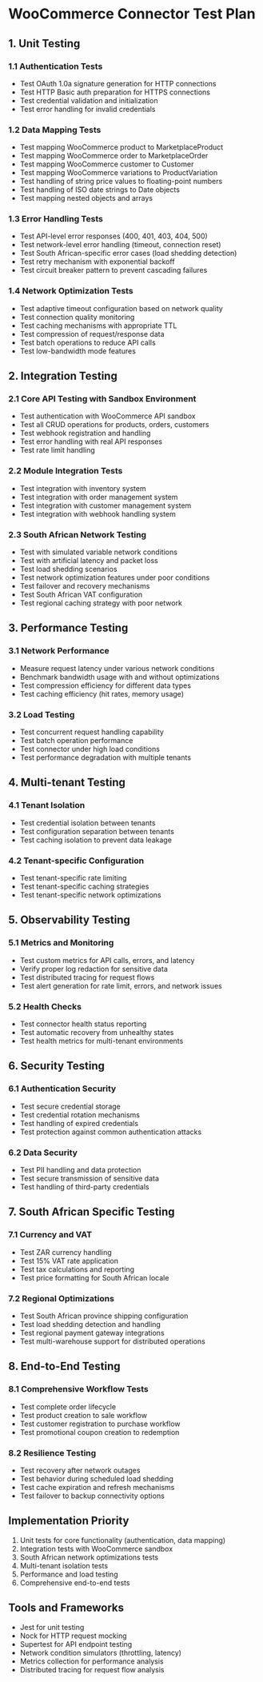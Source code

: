 # WooCommerce Connector Test Plan

## 1. Unit Testing

### 1.1 Authentication Tests
- Test OAuth 1.0a signature generation for HTTP connections
- Test HTTP Basic auth preparation for HTTPS connections
- Test credential validation and initialization
- Test error handling for invalid credentials

### 1.2 Data Mapping Tests
- Test mapping WooCommerce product to MarketplaceProduct
- Test mapping WooCommerce order to MarketplaceOrder
- Test mapping WooCommerce customer to Customer
- Test mapping WooCommerce variations to ProductVariation
- Test handling of string price values to floating-point numbers
- Test handling of ISO date strings to Date objects
- Test mapping nested objects and arrays

### 1.3 Error Handling Tests
- Test API-level error responses (400, 401, 403, 404, 500)
- Test network-level error handling (timeout, connection reset)
- Test South African-specific error cases (load shedding detection)
- Test retry mechanism with exponential backoff
- Test circuit breaker pattern to prevent cascading failures

### 1.4 Network Optimization Tests
- Test adaptive timeout configuration based on network quality
- Test connection quality monitoring
- Test caching mechanisms with appropriate TTL
- Test compression of request/response data
- Test batch operations to reduce API calls
- Test low-bandwidth mode features

## 2. Integration Testing

### 2.1 Core API Testing with Sandbox Environment
- Test authentication with WooCommerce API sandbox
- Test all CRUD operations for products, orders, customers
- Test webhook registration and handling
- Test error handling with real API responses
- Test rate limit handling

### 2.2 Module Integration Tests
- Test integration with inventory system
- Test integration with order management system
- Test integration with customer management system
- Test integration with webhook handling system

### 2.3 South African Network Testing
- Test with simulated variable network conditions
- Test with artificial latency and packet loss
- Test load shedding scenarios
- Test network optimization features under poor conditions
- Test failover and recovery mechanisms
- Test South African VAT configuration
- Test regional caching strategy with poor network

## 3. Performance Testing

### 3.1 Network Performance
- Measure request latency under various network conditions
- Benchmark bandwidth usage with and without optimizations
- Test compression efficiency for different data types
- Test caching efficiency (hit rates, memory usage)

### 3.2 Load Testing
- Test concurrent request handling capability
- Test batch operation performance
- Test connector under high load conditions
- Test performance degradation with multiple tenants

## 4. Multi-tenant Testing

### 4.1 Tenant Isolation
- Test credential isolation between tenants
- Test configuration separation between tenants
- Test caching isolation to prevent data leakage

### 4.2 Tenant-specific Configuration
- Test tenant-specific rate limiting
- Test tenant-specific caching strategies
- Test tenant-specific network optimizations

## 5. Observability Testing

### 5.1 Metrics and Monitoring
- Test custom metrics for API calls, errors, and latency
- Verify proper log redaction for sensitive data
- Test distributed tracing for request flows
- Test alert generation for rate limit, errors, and network issues

### 5.2 Health Checks
- Test connector health status reporting
- Test automatic recovery from unhealthy states
- Test health metrics for multi-tenant environments

## 6. Security Testing

### 6.1 Authentication Security
- Test secure credential storage
- Test credential rotation mechanisms
- Test handling of expired credentials
- Test protection against common authentication attacks

### 6.2 Data Security
- Test PII handling and data protection
- Test secure transmission of sensitive data
- Test handling of third-party credentials

## 7. South African Specific Testing

### 7.1 Currency and VAT
- Test ZAR currency handling
- Test 15% VAT rate application
- Test tax calculations and reporting
- Test price formatting for South African locale

### 7.2 Regional Optimizations
- Test South African province shipping configuration
- Test load shedding detection and handling
- Test regional payment gateway integrations
- Test multi-warehouse support for distributed operations

## 8. End-to-End Testing

### 8.1 Comprehensive Workflow Tests
- Test complete order lifecycle
- Test product creation to sale workflow 
- Test customer registration to purchase workflow
- Test promotional coupon creation to redemption

### 8.2 Resilience Testing
- Test recovery after network outages
- Test behavior during scheduled load shedding
- Test cache expiration and refresh mechanisms
- Test failover to backup connectivity options

## Implementation Priority

1. Unit tests for core functionality (authentication, data mapping)
2. Integration tests with WooCommerce sandbox
3. South African network optimizations tests
4. Multi-tenant isolation tests
5. Performance and load testing
6. Comprehensive end-to-end tests

## Tools and Frameworks

- Jest for unit testing
- Nock for HTTP request mocking
- Supertest for API endpoint testing
- Network condition simulators (throttling, latency)
- Metrics collection for performance analysis
- Distributed tracing for request flow analysis